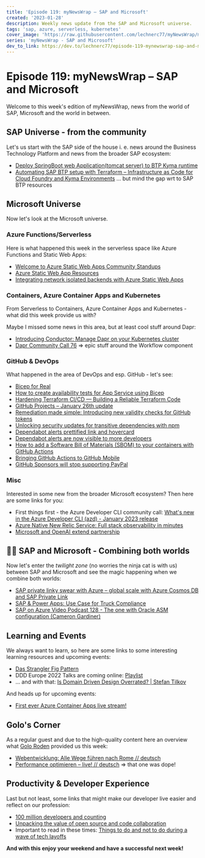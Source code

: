 ```yaml
---
title: 'Episode 119: myNewsWrap – SAP and Microsoft'
created: '2023-01-28'
description: Weekly news update from the SAP and Microsoft universe.
tags: 'sap, azure, serverless, kubernetes'
cover_image: 'https://raw.githubusercontent.com/lechnerc77/myNewsWrap/main/episodes/cover-images/episode119small.png'
series: 'myNewsWrap - SAP and Microsoft'
dev_to_link: https://dev.to/lechnerc77/episode-119-mynewswrap-sap-and-microsoft-28ga
---
```


# Episode 119: myNewsWrap – SAP and Microsoft

Welcome to this week's edition of myNewsWrap, news from the world of SAP, Microsoft and the world in between.

## SAP Universe - from the community

Let's us start with the SAP side of the house i. e. news around the Business Technology Platform and news from the broader SAP ecosystem:

* [Deploy SpringBoot web Application(tomcat server) to BTP Kyma runtime](https://blogs.sap.com/2023/01/24/deployee-springboot-web-applicationtomcat-server-to-btp-kyma-runtime/)
* [Automating SAP BTP setup with Terraform – Infrastructure as Code for Cloud Foundry and Kyma Environments](https://blogs.sap.com/2023/01/23/automating-sap-btp-setup-with-terraform-infrastructure-as-code-for-cloud-foundry-and-kyma-environments/) ... but mind the gap wrt to SAP BTP resources

## Microsoft Universe

Now let's look at the Microsoft universe.

### Azure Functions/Serverless

Here is what happened this week in the serverless space like Azure Functions and Static Web Apps:

* [Welcome to Azure Static Web Apps Community Standups](https://www.youtube.com/live/7hTQJs9Ku5Y?feature=share)
* [Azure Static Web App Resources](https://dev.to/stacy_cash/azure-static-web-app-resources-3gnm)
* [Integrating network isolated backends with Azure Static Web Apps](https://techcommunity.microsoft.com/t5/apps-on-azure-blog/integrating-network-isolated-backends-with-azure-static-web-apps/ba-p/3721136)

### Containers, Azure Container Apps and Kubernetes

From Serverless to Containers, Azure Container Apps and Kubernetes - what did this week provide us with?

Maybe I missed some news in this area, but at least cool stuff around Dapr:

* [Introducing Conductor: Manage Dapr on your Kubernetes cluster](https://youtu.be/k4f_-_dOtO0)
* [Dapr Community Call 76](https://youtu.be/s1p9MNl4VGo) => epic stuff around the Workflow component

### GitHub & DevOps

What happened in the area of DevOps and esp. GitHub - let's see:

* [Bicep for Real](https://bicepforreal.com/)
* [How to create availability tests for App Service using Bicep](https://dev.to/azure/how-to-create-availability-tests-for-app-service-using-bicep-5364)
* [Hardening Terraform CI/CD — Building a Reliable Terraform Code](https://medium.com/@calvineotieno010/hardening-terraform-ci-cd-building-a-reliable-terraform-code-ff76eafaf1e1)
* [GitHub Projects – January 26th update](https://github.blog/changelog/2023-01-26-github-projects-january-26th-update/)
* [Remediation made simple: Introducing new validity checks for GitHub tokens](https://github.blog/2023-01-19-remediation-made-simple-introducing-new-validity-checks-for-github-tokens/)
* [Unlocking security updates for transitive dependencies with npm](https://github.blog/2023-01-19-unlocking-security-updates-for-transitive-dependencies-with-npm/)
* [Dependabot alerts prettified link and hovercard](https://github.blog/changelog/2023-01-24-dependabot-alerts-prettified-link-and-hovercard/)
* [Dependabot alerts are now visible to more developers](https://github.blog/2023-01-17-dependabot-alerts-are-now-visible-to-more-developers/)
* [How to add a Software Bill of Materials (SBOM) to your containers with GitHub Actions](https://actuated.dev/blog/sbom-in-github-actions)
* [Bringing GitHub Actions to GitHub Mobile](https://github.blog/2023-01-20-bringing-github-actions-to-github-mobile/)
* [GitHub Sponsors will stop supporting PayPal](https://github.blog/changelog/2023-01-23-github-sponsors-will-stop-supporting-paypal/)

### Misc

Interested in some new from the broader Microsoft ecosystem? Then here are some links for you:

* First things first - the Azure Developer CLI community call: [What's new in the Azure Developer CLI (azd) - January 2023 release](https://www.youtube.com/live/uhFXxHnhJts?feature=share)
* [Azure Native New Relic Service: Full stack observability in minutes](https://azure.microsoft.com/blog/azure-native-new-relic-service-full-stack-observability-in-minutes/)
* [Microsoft and OpenAI extend partnership](https://blogs.microsoft.com/blog/2023/01/23/microsoftandopenaiextendpartnership/)

## 🐱‍👤 SAP and Microsoft - Combining both worlds

Now let's enter the _twilight zone_ (no worries the ninja cat is with us) between SAP and Microsoft and see the magic happening when we combine both worlds:

* [SAP private linky swear with Azure – global scale with Azure Cosmos DB and SAP Private Link](https://blogs.sap.com/2023/01/27/sap-private-linky-swear-with-azure-global-scale-with-azure-cosmos-db-with-sap-private-link/)
* [SAP & Power Apps: Use Case for Truck Compliance](https://www.linkedin.com/pulse/sap-power-apps-use-case-truck-compliance-ronald-knienieder/)
* [SAP on Azure Video Podcast 128 - The one with Oracle ASM configuration (Cameron Gardiner)](https://youtu.be/lkbA-IX1EP0)

## Learning and Events

We always want to learn, so here are some links to some interesting learning resources and upcoming events:

* [Das Strangler Fig Pattern](https://www.youtube.com/live/QkIdWnwFuqo?feature=share)
* DDD Europe 2022 Talks are coming online: [Playlist](https://youtube.com/playlist?list=PLf9p-N3ltMTuLsC4ZtY0CXIBfldqiVbgG)
* ... and with that: [Is Domain Driven Design Overrated? | Stefan Tilkov](https://youtu.be/cTtO0oFohMY)

And heads up for upcoming events:

* [First ever Azure Container Apps live stream!](https://www.youtube.com/live/D4tNmIeoX0c?feature=share)

## Golo's Corner

As a regular guest and due to the high-quality content here an overview what [Golo Roden](https://twitter.com/goloroden) provided us this week:

* [Webentwicklung: Alle Wege führen nach Rome // deutsch](https://youtu.be/3C68px_o2qU) 
* [Performance optimieren – live! // deutsch](https://www.youtube.com/live/SsdC4acgzXg?feature=share) => that one was dope!

## Productivity & Developer Experience

Last but not least, some links that might make our developer live easier and reflect on our profession:

* [100 million developers and counting](https://github.blog/2023-01-25-100-million-developers-and-counting/)
* [Unpacking the value of open source and code collaboration](https://github.blog/2023-01-20-unpacking-the-value-of-open-source-and-code-collaboration/)
* Important to read in these times: [Things to do and not to do during a wave of tech layoffs](https://www.linkedin.com/pulse/things-do-during-wave-tech-layoffs-christian-heilmann-/)

**And with this enjoy your weekend and have a successful next week!**
